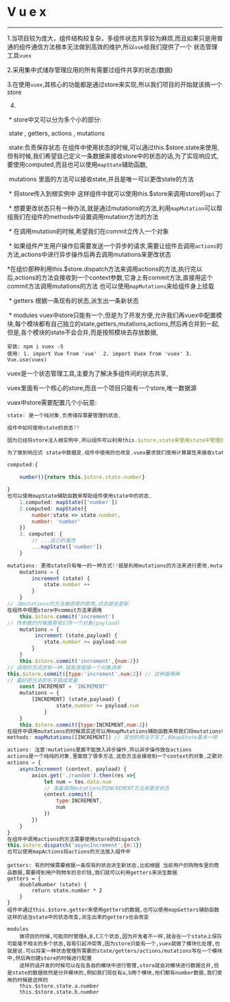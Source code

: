 

#  V u e x

------

1.当项目较为庞大，组件结构较复杂，多组件状态共享较为麻烦,而且如果只是用普通的组件通信方法根本无法做到高效的维护,所以`vue`给我们提供了一个 状态管理工具`vuex`

2.采用集中式储存管理应用的所有需要过组件共享的状态(数据)

3.在使用`vuex`,其核心的功能都是通过store来实现,所以我们项目的开始就该搞一个store

4.

​	* store中又可以分为多个小的部分:

​		state , getters, actions , mutations

​		state:负责保存状态   在组件中使用状态的时候,可以通过this.$store.state来使用,但有时候,我们希望自己定义一条数据来接收store中的状态的话,为了实现响应式,要使用computed,而且也可以使用`mapState`辅助函数,

​		mutations 里面的方法可以接收state,并且是唯一可以更改state的方法

​	* 将store传入到根实例中  这样组件中就可以使用this.$store来调用store的`api`了

​	* 想要更改状态只有一种办法,就是通过mutations的方法,利用`mapMutation`可以帮组我们在组件的methods中设置调用mutation方法的方法

​	* 在调用mutation的时候,希望我们在commit立传入一个对象

​	* 如果组件产生用户操作后需要发送一个异步的请求,需要让组件去调用`actions`的方法,actions中进行异步操作后再去调用mutations来更改状态

​	*在组价那种利用this.$store.dispatch方法来调用actions的方法,执行完以后,actions的方法会接收到一个context参数,它身上有commit方法,直接用这个commit方法调用mutations的方法   也可以使用`mapMutations`来给组件身上挂载 

​	* getters 根据一条现有的状态,派生出一条新状态

​	* modules vuex中store只能有一个,但是为了开发方便,允许我们再vuex中配置模块,每个模块都有自己独立的state,getters,mutations,actions,然后再合并到一起,但是,各个模块的state不会合并,而是按照模块去存放数据,  

```
安装: npm i vuex -S
使用: 1. import Vue from 'vue'  2. import Vuex from 'vuex' 3. Vue.use(vuex) 

```



vuex是一个状态管理工具,主要为了解决多组件间的状态共享,

vuex里面有一个核心的store,而且一个项目只能有一个store,唯一数据源

vuex中store需要配置几个小玩意:



```js
state: 是一个纯对象,负责储存需要管理的状态,

组件中如何使用state的状态??

因为已经将store注入根实例中,所以组件可以利用this.$store.state来使用state中管理的状态

为了做到响应式 state中数据变,组件中使用的也改变,vuex要求我们使用计算属性来接收state中的数据

computed:{

	number(){return this.$store.state.number}

}
也可以使用mapState辅助函数来帮助组件使用state中的状态,
    1.computed: mapState(['number'])
    2.computed: mapState({
        number:state => state.number,
        number: 'number'
    })
    3. computed: {
        // ...自己的属性
        ...mapState(['number'])
    }
```

```js
mutations: 更改state只有唯一的一种方式!!就是利用mutations的方法来进行更改,mutations也是一个纯纯的对象,身上有一些方法,可以接收state,并且进行更改
    mutations = {
        increment (state) {
            state.number ++
        }
    }
// 当mutations的方法被调用的使用,状态就会更新
在组件中视图store中commit方法来调用
	this.$store.commit('increment')
// 传参数的时候推荐我们传一个对象(payload)
    mutations = {
         increment (state,payload) {
            state.number += payload.num
        }
    }
	this.$store.commit('increment',{num:2})
// 调用的方式还有一种.就是直接搞一个对象进来
this.$store.commit({type:'increment',num:2}) // 这种最棒棒
// 最好把方法的名字搞成常量
    const INCREMENT = 'INCREMENT'
    mutations = {
        [INCREMENT] (state,payload) {
                state.number += payload.num
            }
    }
    this.$store.commit({type:INCREMENT,num:2})
在组件中调用mutations的时候其实还可以用mapMutations辅助函数来帮我们将mutations中的方法放入到methods中
methods: mapMutations([INCREMENT]) // 其他的用法不写了,和mapState基本一样
```

```js
actions: 注意!mutations里面不能放入异步操作,所以异步操作放在actions
actions是一个纯纯的对象,里面放了很多方法,这些方法会接收到一个context的对象,之歌对象上右commit方法,我们就可以在做完异步操作后,调用commit方法来调用mutations的方法更改状态
actions = {
    asyncIncrement (context, payload) {
        axios.get('./random').then(res =>{
            let num = tes.data.num
            // 准备调用mutations的INCREMENT方法来更改状态
            context.commit({
                type:INCREMENT,
                num
            })
        })
    }
}
在组件中调用actions的方法需要使用store的dispatch
this.$store.dispatch('asyncIncrement',{n:1})
也可以使用mapActions将actions的方法放入组件中
```

```
getters: 有的时候需要根据一条现有的状态派生新状态,比如根据 当前用户的购物车里的商品数据,需要得到用户购物车的总价钱,我们就可以利用getters来派生数据
getters = {
    doubleNumber (state) {
        return state.number * 2
    }
}
组件中通过this.$store.getter来使用getters的数据,也可以使用mapGetters辅助函数
这样的话当state中的状态改变,派生出来的getters也会改变
```

```
modules
	做项目的时候,可能同时管理A,B,C三个状态,因为开发者不一样,就会在一个state上保存可能毫不相关的多个状态,容易引起冲突等,因为store只能有一个,vuex就做了模块化处理,也就是说.可以将某一种状态管理所需要的state/getters/actions/mutations写在一个模块中,然后再创建store的时候进行配置
	这样的话开发的时候可以在在各自的模块中进行管理,store就会对模块进行数据合并,但是state的数据依然是分开模块的,例如我们现在有a,b两个模块,他们都有number数据,我们使用的时候是这样的
	this.$store.state.a.number
	this.$store.state.b.number
```

